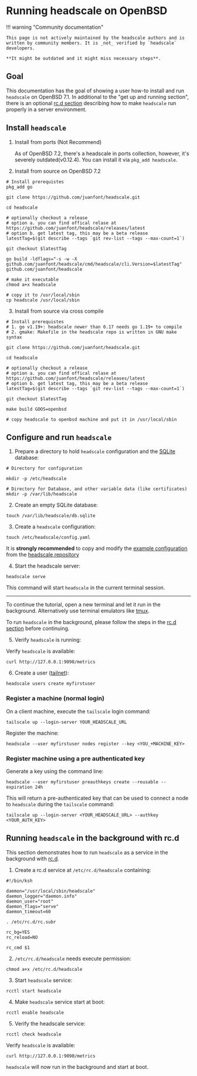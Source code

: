 # Running headscale on OpenBSD

!!! warning "Community documentation"

    This page is not actively maintained by the headscale authors and is
    written by community members. It is _not_ verified by `headscale` developers.

    **It might be outdated and it might miss necessary steps**.

## Goal

This documentation has the goal of showing a user how-to install and run `headscale` on OpenBSD 7.1.
In additional to the "get up and running section", there is an optional [rc.d section](#running-headscale-in-the-background-with-rcd)
describing how to make `headscale` run properly in a server environment.

## Install `headscale`

1. Install from ports (Not Recommend)

   As of OpenBSD 7.2, there's a headscale in ports collection, however, it's severely outdated(v0.12.4).
   You can install it via `pkg_add headscale`.

2. Install from source on OpenBSD 7.2

```shell
# Install prerequistes
pkg_add go

git clone https://github.com/juanfont/headscale.git

cd headscale

# optionally checkout a release
# option a. you can find offical relase at https://github.com/juanfont/headscale/releases/latest
# option b. get latest tag, this may be a beta release
latestTag=$(git describe --tags `git rev-list --tags --max-count=1`)

git checkout $latestTag

go build -ldflags="-s -w -X github.com/juanfont/headscale/cmd/headscale/cli.Version=$latestTag" github.com/juanfont/headscale

# make it executable
chmod a+x headscale

# copy it to /usr/local/sbin
cp headscale /usr/local/sbin
```

3. Install from source via cross compile

```shell
# Install prerequistes
# 1. go v1.19+: headscale newer than 0.17 needs go 1.19+ to compile
# 2. gmake: Makefile in the headscale repo is written in GNU make syntax

git clone https://github.com/juanfont/headscale.git

cd headscale

# optionally checkout a release
# option a. you can find offical relase at https://github.com/juanfont/headscale/releases/latest
# option b. get latest tag, this may be a beta release
latestTag=$(git describe --tags `git rev-list --tags --max-count=1`)

git checkout $latestTag

make build GOOS=openbsd

# copy headscale to openbsd machine and put it in /usr/local/sbin
```

## Configure and run `headscale`

1. Prepare a directory to hold `headscale` configuration and the [SQLite](https://www.sqlite.org/) database:

```shell
# Directory for configuration

mkdir -p /etc/headscale

# Directory for Database, and other variable data (like certificates)
mkdir -p /var/lib/headscale
```

2. Create an empty SQLite database:

```shell
touch /var/lib/headscale/db.sqlite
```

3. Create a `headscale` configuration:

```shell
touch /etc/headscale/config.yaml
```

It is **strongly recommended** to copy and modify the [example configuration](../config-example.yaml)
from the [headscale repository](../)

4. Start the headscale server:

```shell
headscale serve
```

This command will start `headscale` in the current terminal session.

---

To continue the tutorial, open a new terminal and let it run in the background.
Alternatively use terminal emulators like [tmux](https://github.com/tmux/tmux).

To run `headscale` in the background, please follow the steps in the [rc.d section](#running-headscale-in-the-background-with-rcd) before continuing.

5. Verify `headscale` is running:

Verify `headscale` is available:

```shell
curl http://127.0.0.1:9090/metrics
```

6. Create a user ([tailnet](https://tailscale.com/kb/1136/tailnet/)):

```shell
headscale users create myfirstuser
```

### Register a machine (normal login)

On a client machine, execute the `tailscale` login command:

```shell
tailscale up --login-server YOUR_HEADSCALE_URL
```

Register the machine:

```shell
headscale --user myfirstuser nodes register --key <YOU_+MACHINE_KEY>
```

### Register machine using a pre authenticated key

Generate a key using the command line:

```shell
headscale --user myfirstuser preauthkeys create --reusable --expiration 24h
```

This will return a pre-authenticated key that can be used to connect a node to `headscale` during the `tailscale` command:

```shell
tailscale up --login-server <YOUR_HEADSCALE_URL> --authkey <YOUR_AUTH_KEY>
```

## Running `headscale` in the background with rc.d

This section demonstrates how to run `headscale` as a service in the background with [rc.d](https://man.openbsd.org/rc.d).

1. Create a rc.d service at `/etc/rc.d/headscale` containing:

```shell
#!/bin/ksh

daemon="/usr/local/sbin/headscale"
daemon_logger="daemon.info"
daemon_user="root"
daemon_flags="serve"
daemon_timeout=60

. /etc/rc.d/rc.subr

rc_bg=YES
rc_reload=NO

rc_cmd $1
```

2. `/etc/rc.d/headscale` needs execute permission:

```shell
chmod a+x /etc/rc.d/headscale
```

3. Start `headscale` service:

```shell
rcctl start headscale
```

4. Make `headscale` service start at boot:

```shell
rcctl enable headscale
```

5. Verify the headscale service:

```shell
rcctl check headscale
```

Verify `headscale` is available:

```shell
curl http://127.0.0.1:9090/metrics
```

`headscale` will now run in the background and start at boot.
